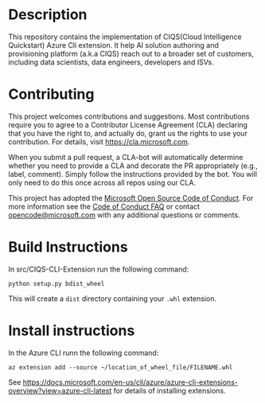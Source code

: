 # Description
This repository contains the implementation of CIQS(Cloud Intelligence Quickstart) Azure Cli extension. It help AI solution authoring and provisioning platform (a.k.a CIQS) reach out to a broader set of customers, including data scientists, data engineers, developers and ISVs.

# Contributing

This project welcomes contributions and suggestions.  Most contributions require you to agree to a
Contributor License Agreement (CLA) declaring that you have the right to, and actually do, grant us
the rights to use your contribution. For details, visit https://cla.microsoft.com.

When you submit a pull request, a CLA-bot will automatically determine whether you need to provide
a CLA and decorate the PR appropriately (e.g., label, comment). Simply follow the instructions
provided by the bot. You will only need to do this once across all repos using our CLA.

This project has adopted the [Microsoft Open Source Code of Conduct](https://opensource.microsoft.com/codeofconduct/).
For more information see the [Code of Conduct FAQ](https://opensource.microsoft.com/codeofconduct/faq/) or
contact [opencode@microsoft.com](mailto:opencode@microsoft.com) with any additional questions or comments.

# Build Instructions

In src/CIQS-CLI-Extension run the following command:
```
python setup.py bdist_wheel
```
This will create a `dist` directory containing your `.whl` extension.

# Install instructions
In the Azure CLI runn the following command:
```
az extension add --source ~/location_of_wheel_file/FILENAME.whl
```
See https://docs.microsoft.com/en-us/cli/azure/azure-cli-extensions-overview?view=azure-cli-latest for details of installing extensions.
